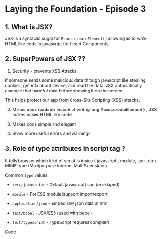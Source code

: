 # Laying the Foundation - Episode 3

## 1. What is JSX?
JSX is a syntactic sugar for `React.createElement()` allowing as to write  HTML like code in javascript for React Components.


## 2. SuperPowers of JSX ?? 

1. Security - prevents XSS Attacks

if someone sends some malicious data through javascript like stealing cookies, get info about device, and read the data. JSX automatically esacape that harmful data before showing it on the screen.

This helps protect our app from Cross-Site Scripting (XSS) attacks.

2. Makes code readable 
instant of writng long React.createElement() , JSX makes easier HTML like code.

3. Makes code simple and elegant

4. Show more useful errors and warnings

## 3. Role of type attributes in script tag ? 

It tells browser which kind of script is inside ( javascript , module, json, etc).
 MIME type (Multipurpose Internet Mail Extensions)

Common `type` values
- `text/javascript` - Default javascript( can be skipped)

- `module` - For ES6 module(support import/export)

- `application/json` - Embed raw json data in html

- `text/babel` - JSX/ES6 (used with babel)

- `text/typescript` - TypeScript(requires compiler)

[Code](../coding-basics/App.js)
